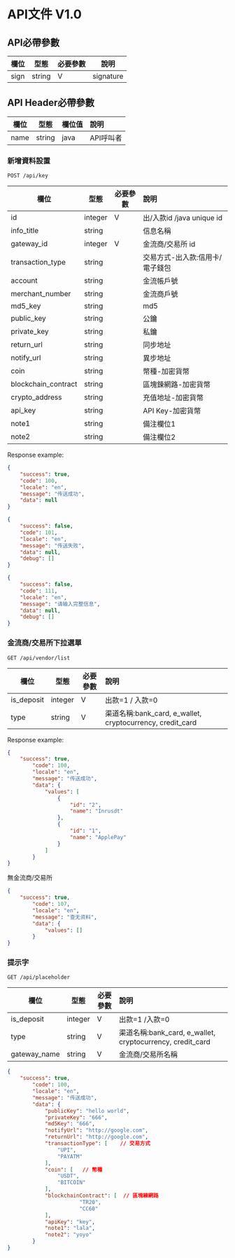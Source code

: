 # API文件 V1.0

## API必帶參數

| 欄位          | 型態    | 必要參數  | 說明                     |
| ------------ | ------ | -------- | ------------------------|
| sign         | string | V        | signature               |

## API Header必帶參數

| 欄位          | 型態    | 欄位值   | 說明                     |
| ------------ | ------ | ------- | :-----------------------|
| name         | string |  java   | API呼叫者                |


### 新增資料設置

```plaintext
POST /api/key
```


| 欄位          | 型態     | 必要參數   | 說明                     |
| ------------ | ------  | ------- | :-----------------------  |
| id            | integer |  V   | 出/入款id /java unique  id   |
| info_title    | string |     | 信息名稱                |
| gateway_id    | integer |  V   | 金流商/交易所 id  |
| transaction_type      | string |     | 交易方式-出入款:信用卡/電子錢包 |
| account       | string |     | 金流帳戶號         |
| merchant_number| string |     | 金流商戶號         |
| md5_key       | string |     | md5                |
| public_key    | string |     | 公鑰                |
| private_key   | string |     | 私鑰                |
| return_url    | string |     | 同步地址                |
| notify_url    | string |     | 異步地址                |
| coin          | string |     | 幣種-加密貨幣                |
| blockchain_contract    | string |     | 區塊鍊網路-加密貨幣                |
| crypto_address | string |     | 充值地址-加密貨幣                |
| api_key        | string |     | API Key-加密貨幣                |
| note1         | string |     | 備注欄位1                |
| note2         | string |     | 備注欄位2                |


Response example:

```json
{
    "success": true,
    "code": 100,
    "locale": "en",
    "message": "传送成功",
    "data": null
}
```

```json
{
    "success": false,
    "code": 101,
    "locale": "en",
    "message": "传送失败",
    "data": null,
    "debug": []
}
```

```json
{
    "success": false,
    "code": 111,
    "locale": "en",
    "message": "请输入完整信息",
    "data": null,
    "debug": []
}
```


### 金流商/交易所下拉選單


```plaintext
GET /api/vendor/list
```

| 欄位                 | 型態     | 必要參數   | 說明                     |
| ------------        | ------  | -------   | :-----------------------|
| is_deposit          | integer |  V        | 出款=1 / 入款=0            |
| type                | string  |  V        | 渠道名稱:bank_card, e_wallet, cryptocurrency, credit_card  |

Response example:

```json
{
    "success": true,
        "code": 100,
        "locale": "en",
        "message": "传送成功",
        "data": {
            "values": [
                {
                    "id": "2",
                    "name": "Inrusdt"
                },
                {
                    "id": "1",
                    "name": "ApplePay"
                }
            ]
        }
}
```
無金流商/交易所
```json
{
    "success": true,
        "code": 107,
        "locale": "en",
        "message": "查无资料",
        "data": {
            "values": []
        }
}
```

### 提示字

```plaintext
GET /api/placeholder
```

| 欄位                 | 型態     | 必要參數   | 說明                     |
| ------------        | ------  | -------   | :-----------------------|
| is_deposit          | integer |  V        | 出款=1 /入款=0             |
| type                 | string |  V        | 渠道名稱:bank_card, e_wallet, cryptocurrency, credit_card                   |
| gateway_name        | string |  V         | 金流商/交易所名稱            |


```json
{
    "success": true,
        "code": 100,
        "locale": "en",
        "message": "传送成功",
        "data": {
            "publicKey": "hello world",
            "privateKey": "666",
            "md5Key": "666",
            "notifyUrl": "http://google.com",
            "returnUrl": "http://google.com",
            "transactionType": [    // 交易方式
                "UPI",
                "PAYATM"
            ],
            "coin": [   // 幣種
                "USDT",
                "BITCOIN"
            ],
            "blockchainContract": [  // 區塊練網路
                       "TR20",
                       "CC60"
            ],
            "apiKey": "key",
            "note1": "lala",
            "note2": "yoyo"
        }
}
```
